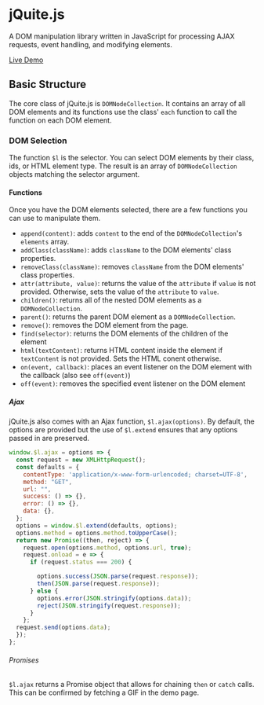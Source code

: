# jQuite.js

A DOM manipulation library written in JavaScript for processing AJAX requests, event handling, and modifying elements.

[Live Demo](https://lucianstroie.github.io/jQuite/)

## Basic Structure

The core class of jQuite.js is `DOMNodeCollection`. It contains an array of all DOM elements and its functions use the class' `each` function to call the function on each DOM element. 

### DOM Selection

The function `$l` is the selector. You can select DOM elements by their class, ids, or HTML element type. The result is an array of `DOMNodeCollection` objects matching the selector argument.

#### Functions

Once you have the DOM elements selected, there are a few functions you can use to manipulate them.

- `append(content)`: adds `content` to the end of the `DOMNodeCollection`'s `elements` array.
- `addClass(className)`: adds `className` to the DOM elements' class properties.
- `removeClass(className)`: removes `className` from the DOM elements' class properties.
- `attr(attribute, value)`: returns the value of the `attribute` if `value` is not provided. Otherwise, sets the value of the `attribute` to `value`.
- `children()`: returns all of the nested DOM elements as a `DOMNodeCollection`.
- `parent()`: returns the parent DOM element as a `DOMNodeCollection`.
- `remove()`: removes the DOM element from the page.
- `find(selector)`: returns the DOM elements of the children of the element
- `html(textContent)`: returns HTML content inside the element if `textContent` is not provided. Sets the HTML conent otherwise.
- `on(event, callback)`: places an event listener on the DOM element with the callback (also see `off(event)`)
- `off(event)`: removes the specified event listener on the DOM element

##### Ajax

jQuite.js also comes with an Ajax function, `$l.ajax(options)`. By default, the options are provided but the use of `$l.extend` ensures that any options passed in are preserved.

```javascript
window.$l.ajax = options => {
  const request = new XMLHttpRequest();
  const defaults = {
    contentType: 'application/x-www-form-urlencoded; charset=UTF-8',
    method: "GET",
    url: "",
    success: () => {},
    error: () => {},
    data: {},
  };
  options = window.$l.extend(defaults, options);
  options.method = options.method.toUpperCase();
  return new Promise((then, reject) => {
    request.open(options.method, options.url, true);
    request.onload = e => {
      if (request.status === 200) {

        options.success(JSON.parse(request.response));
        then(JSON.parse(request.response));
      } else {
        options.error(JSON.stringify(options.data));
        reject(JSON.stringify(request.response));
      }
    };
  request.send(options.data);
  });
};
```

###### Promises

`$l.ajax` returns a Promise object that allows for chaining `then` or `catch` calls. This can be confirmed by fetching a GIF in the demo page.
